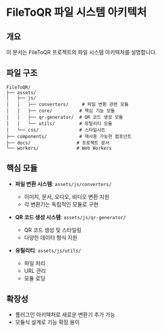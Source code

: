 # FileToQR 파일 시스템 아키텍처

<!--
[2024-06 최신화] 운영/배포 구조 변경: 빌드 자동화(webpack, dist 등) 제거, main/(root) 정적 파일 직접 관리 + GitHub Actions(deploy.yml) 자동화 배포 혼합 운영 구조로 전환됨. 자세한 내용은 내부 아키텍처 가이드(.ai-guides/structure/filetoqr-internal-architecture-guide.md) 참고.
-->

## 개요
이 문서는 FileToQR 프로젝트의 파일 시스템 아키텍처를 설명합니다.

## 파일 구조
```
FileToQR/
├── assets/
│   ├── js/
│   │   ├── converters/     # 파일 변환 관련 모듈
│   │   ├── core/          # 핵심 기능 모듈
│   │   ├── qr-generator/  # QR 코드 생성 모듈
│   │   └── utils/         # 유틸리티 모듈
│   └── css/               # 스타일시트
├── components/            # 재사용 가능한 컴포넌트
├── docs/                 # 프로젝트 문서
└── workers/              # Web Workers
```

## 핵심 모듈
- **파일 변환 시스템**: `assets/js/converters/`
  - 이미지, 문서, 오디오, 비디오 변환 지원
  - 각 변환기는 독립적인 모듈로 구현

- **QR 코드 생성 시스템**: `assets/js/qr-generator/`
  - QR 코드 생성 및 스타일링
  - 다양한 데이터 형식 지원

- **유틸리티**: `assets/js/utils/`
  - 파일 처리
  - URL 관리
  - 모듈 로딩

## 확장성
- 플러그인 아키텍처로 새로운 변환기 추가 가능
- 모듈식 설계로 기능 확장 용이 
